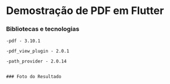 # Demostração de PDF em Flutter

### Bibliotecas e tecnologias 
```
-pdf - 3.10.1

-pdf_view_plugin - 2.0.1

-path_provider - 2.0.14


### Foto do Resultado

